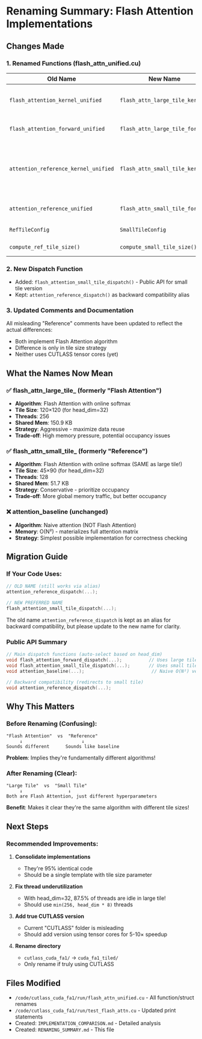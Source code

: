 # Renaming Summary: Flash Attention Implementations

## Changes Made

### 1. **Renamed Functions** (flash_attn_unified.cu)

| Old Name | New Name | Reason |
|----------|----------|--------|
| `flash_attention_kernel_unified` | `flash_attn_large_tile_kernel` | Clarifies it uses large tiles (120×120) |
| `flash_attention_forward_unified` | `flash_attn_large_tile_forward` | Consistent with kernel name |
| `attention_reference_kernel_unified` | `flash_attn_small_tile_kernel` | Clarifies it's also Flash Attention, just smaller tiles |
| `attention_reference_unified` | `flash_attn_small_tile_forward` | Consistent with kernel name |
| `RefTileConfig` | `SmallTileConfig` | More descriptive |
| `compute_ref_tile_size()` | `compute_small_tile_size()` | Consistent naming |

### 2. **New Dispatch Function**

- Added: `flash_attention_small_tile_dispatch()` - Public API for small tile version
- Kept: `attention_reference_dispatch()` as backward compatibility alias

### 3. **Updated Comments and Documentation**

All misleading "Reference" comments have been updated to reflect the actual differences:
- Both implement Flash Attention algorithm
- Difference is only in tile size strategy
- Neither uses CUTLASS tensor cores (yet)

## What the Names Now Mean

### ✅ **flash_attn_large_tile_** (formerly "Flash Attention")
- **Algorithm**: Flash Attention with online softmax
- **Tile Size**: 120×120 (for head_dim=32)
- **Threads**: 256
- **Shared Mem**: 150.9 KB
- **Strategy**: Aggressive - maximize data reuse
- **Trade-off**: High memory pressure, potential occupancy issues

### ✅ **flash_attn_small_tile_** (formerly "Reference")
- **Algorithm**: Flash Attention with online softmax (SAME as large tile!)
- **Tile Size**: 45×90 (for head_dim=32)
- **Threads**: 128
- **Shared Mem**: 51.7 KB  
- **Strategy**: Conservative - prioritize occupancy
- **Trade-off**: More global memory traffic, but better occupancy

### ❌ **attention_baseline** (unchanged)
- **Algorithm**: Naive attention (NOT Flash Attention)
- **Memory**: O(N²) - materializes full attention matrix
- **Strategy**: Simplest possible implementation for correctness checking

## Migration Guide

### If Your Code Uses:

```cpp
// OLD NAME (still works via alias)
attention_reference_dispatch(...);

// NEW PREFERRED NAME
flash_attention_small_tile_dispatch(...);
```

The old name `attention_reference_dispatch` is kept as an alias for backward compatibility, but please update to the new name for clarity.

### Public API Summary

```cpp
// Main dispatch functions (auto-select based on head_dim)
void flash_attention_forward_dispatch(...);          // Uses large tiles
void flash_attention_small_tile_dispatch(...);       // Uses small tiles
void attention_baseline(...);                         // Naive O(N²) version

// Backward compatibility (redirects to small tile)
void attention_reference_dispatch(...);
```

## Why This Matters

### Before Renaming (Confusing):
```
"Flash Attention"  vs  "Reference"
     ↓                      ↓
Sounds different      Sounds like baseline
```
**Problem**: Implies they're fundamentally different algorithms!

### After Renaming (Clear):
```
"Large Tile"  vs  "Small Tile"
     ↓                 ↓
Both are Flash Attention, just different hyperparameters
```
**Benefit**: Makes it clear they're the same algorithm with different tile sizes!

## Next Steps

### Recommended Improvements:

1. **Consolidate implementations**
   - They're 95% identical code
   - Should be a single template with tile size parameter

2. **Fix thread underutilization**
   - With head_dim=32, 87.5% of threads are idle in large tile!
   - Should use `min(256, head_dim * 8)` threads

3. **Add true CUTLASS version**
   - Current "CUTLASS" folder is misleading
   - Should add version using tensor cores for 5-10× speedup

4. **Rename directory**
   - `cutlass_cuda_fa1/` → `cuda_fa1_tiled/`
   - Only rename if truly using CUTLASS

## Files Modified

- `/code/cutlass_cuda_fa1/run/flash_attn_unified.cu` - All function/struct renames
- `/code/cutlass_cuda_fa1/run/test_flash_attn.cu` - Updated print statements  
- Created: `IMPLEMENTATION_COMPARISON.md` - Detailed analysis
- Created: `RENAMING_SUMMARY.md` - This file

